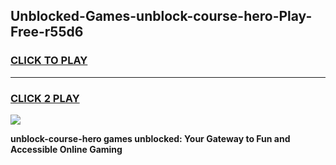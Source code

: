 
## Unblocked-Games-unblock-course-hero-Play-Free-r55d6
<h3>
<a href="https://premium76.site?title=unblock-course-hero&ref=20M">CLICK TO PLAY</a></h3>
<hr>

<h3>
<a href="https://premium76.site?title=unblock-course-hero&ref=20M">CLICK 2 PLAY</a>
  
</h3>

<a href="https://premium76.site?title=unblock-course-hero&ref=19M"><img src="https://clearcache.store/games.png"></a>


**unblock-course-hero games unblocked: Your Gateway to Fun and Accessible Online Gaming**
